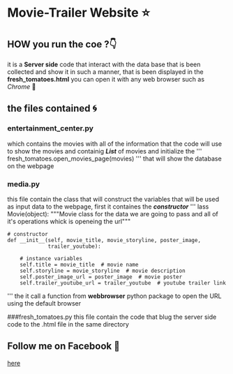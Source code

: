 # Movie-Trailer Website :star:
## HOW you run the coe ?:point_down:
it is a **Server side** code that interact with the data base that is been collected and show it in such a manner, that is been displayed in the **fresh_tomatoes.html** you can open it with any web browser such as _Chrome_ :running:

## the files contained :cyclone:
### entertainment_center.py 
which contains the movies with all of the information that the code will use to show the movies
and containig ***List*** of movies and initialize the 
'''
fresh_tomatoes.open_movies_page(movies)
''' 
that will show the database on the webpage

### media.py
this file contain the class that will construct the variables that will be used as input data to the webpage,
first it containes the _**constructor**_ 
'''
lass Movie(object):
    """Movie class for the data we are going to pass and
    all of it's operations whick is openeing the url"""

    # constructor
    def __init__(self, movie_title, movie_storyline, poster_image,
                 trailer_youtube):

        # instance variables
        self.title = movie_title  # movie name
        self.storyline = movie_storyline  # movie description
        self.poster_image_url = poster_image  # movie poster
        self.trailer_youtube_url = trailer_youtube  # youtube trailer link
'''
the it call a function from **webbrowser** python package to open the URL using the default browser

###fresh_tomatoes.py
this file contain the code that blug the server side code to the .html file in the same directory 

## Follow me on **Facebook** :gift_heart:
[here](https://www.facebook.com/hazem.khaled.3386585)
